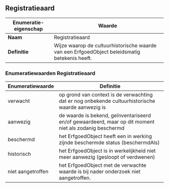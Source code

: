﻿## Registratieaard
| **Enumeratie-eigenschap** | **Waarde** |
| ---- | ---- |
| **Naam** | Registratieaard |
| **Definitie** | Wijze waarop de cultuurhistorische waarde van een ErfgoedObject beleidsmatig betekenis heeft.<br /> |
### Enumeratiewaarden Registratieaard
| **Enumeratiewaarde** | **Definitie** |
| ---- | ---- |
| verwacht | op grond van context is de verwachting dat er nog onbekende cultuurhistorische waarde aanwezig is |
| aanwezig | de waarde is bekend, ge&#239;nventariseerd en/of gewaardeerd, maar op dit moment niet als zodanig beschermd |
| beschermd | het ErfgoedObject heeft een in werking zijnde beschermde status (beschermdAls) |
| historisch | het ErfgoedObject is in werkelijkheid niet meer aanwezig (gesloopt of verdwenen) |
| niet aangetroffen | het ErfgoedObject met de verwachte waarde is bij nader onderzoek niet aangetroffen. |
